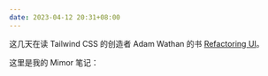 ```yaml
---
date: 2023-04-12 20:31+08:00
---
```


这几天在读 Tailwind CSS 的创造者 Adam Wathan 的书
[Refactoring UI](https://www.refactoringui.com)。

这里是我的 Mimor 笔记：

<readonlylink href="https://inner.xieyuheng.com/persons/adam-wathan/refactoring-ui.md" />
